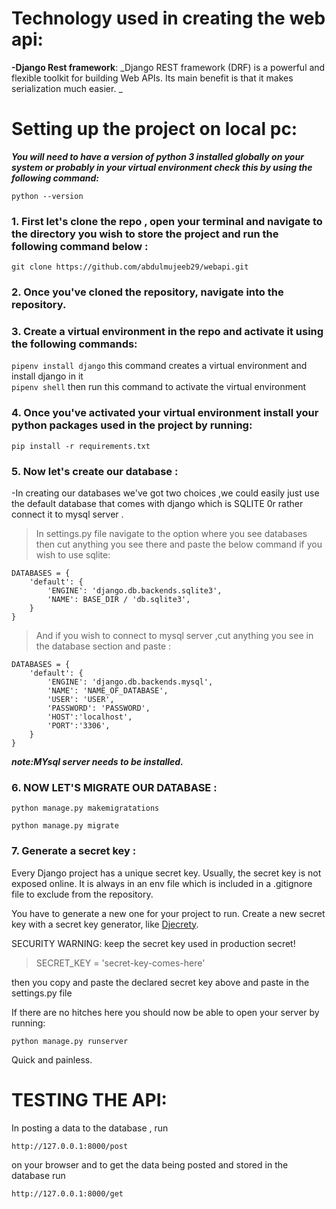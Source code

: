 # Technology used in creating the web api:

**-Django Rest framework**:
_Django REST framework (DRF) is a powerful and flexible toolkit for building Web APIs. Its main benefit is that it makes serialization much easier.
_

# Setting up the project on local pc:

***You will need to have a version of python 3 installed globally on your system  or probably in your virtual environment 
check this by using the following command:***

```python --version```


### 1. First let's clone the repo , open your terminal and  navigate to the directory you wish to store the project and run the following command below :

`git clone https://github.com/abdulmujeeb29/webapi.git`

### 2. Once you've cloned the repository, navigate into the repository.

### 3. Create a virtual environment in the repo and activate it using the following commands:

```pipenv install django``` this command creates a virtual environment and install django in it  
```pipenv shell```  then run this command to activate the virtual environment 

### 4. Once you've activated your virtual environment install your python packages used in the project by running:

```
pip install -r requirements.txt
```

### 5. Now let's create our database :
-In creating our databases we've got two choices ,we could easily just  use the default database that comes with django which is SQLITE 0r rather connect it to mysql server .

>In settings.py file navigate to the option where you see databases then cut anything you see there and paste the below command if you wish to use sqlite:
```
DATABASES = {
    'default': {
        'ENGINE': 'django.db.backends.sqlite3',
        'NAME': BASE_DIR / 'db.sqlite3',
    }
}
```

> And if you wish to connect to mysql server ,cut anything you see in the database section and paste :
```
DATABASES = {
    'default': {
        'ENGINE': 'django.db.backends.mysql',
        'NAME': 'NAME_OF_DATABASE',
        'USER': 'USER',
        'PASSWORD': 'PASSWORD',
        'HOST':'localhost',
        'PORT':'3306',
    }
}
```

***note:MYsql server needs to be installed.***

### 6. NOW LET'S MIGRATE OUR DATABASE :

```
python manage.py makemigratations
```
```
python manage.py migrate
```

### 7. Generate a secret key :

Every Django project has a unique secret key. Usually, the secret key is not exposed online. It is always in an env file which is included in a .gitignore file to exclude from the repository.

You have to generate a new one for your project to run. Create a new secret key with a secret key generator, like [Djecrety]( https://djecrety.ir/).

 SECURITY WARNING: keep the secret key used in production secret!
> SECRET_KEY = 'secret-key-comes-here'

then you copy and paste the declared secret key above and paste in the settings.py file 


If there are no hitches here you should now be able to open your server by running:
```
python manage.py runserver
```
Quick and painless. 

# TESTING THE API:

In posting  a data to the database , run
```
http://127.0.0.1:8000/post
```
on your browser and to get the data being posted and stored in the database run
```
http://127.0.0.1:8000/get
```
